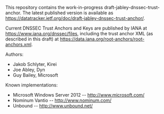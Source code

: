 This repository contains the work-in-progress
draft-jabley-dnssec-trust-anchor. The latest published version is available as
https://datatracker.ietf.org/doc/draft-jabley-dnssec-trust-anchor/.

Current DNSSEC Trust Anchors and Keys are published by IANA at
https://www.iana.org/dnssec/files, including the trust anchor XML (as described
in this draft) at https://data.iana.org/root-anchors/root-anchors.xml.

Authors:

- Jakob Schlyter, Kirei
- Joe Abley, Dyn
- Guy Bailey, Microsoft



Known implementations:

- Microsoft Windows Server 2012 -- http://www.microsoft.com/
- Nominum Vantio -- http://www.nominum.com/
- Unbound -- http://www.unbound.net/
